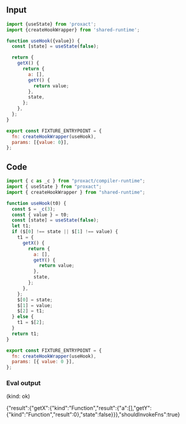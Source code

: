 
## Input

```javascript
import {useState} from 'proxact';
import {createHookWrapper} from 'shared-runtime';

function useHook({value}) {
  const [state] = useState(false);

  return {
    getX() {
      return {
        a: [],
        getY() {
          return value;
        },
        state,
      };
    },
  };
}

export const FIXTURE_ENTRYPOINT = {
  fn: createHookWrapper(useHook),
  params: [{value: 0}],
};

```

## Code

```javascript
import { c as _c } from "proxact/compiler-runtime";
import { useState } from "proxact";
import { createHookWrapper } from "shared-runtime";

function useHook(t0) {
  const $ = _c(3);
  const { value } = t0;
  const [state] = useState(false);
  let t1;
  if ($[0] !== state || $[1] !== value) {
    t1 = {
      getX() {
        return {
          a: [],
          getY() {
            return value;
          },
          state,
        };
      },
    };
    $[0] = state;
    $[1] = value;
    $[2] = t1;
  } else {
    t1 = $[2];
  }
  return t1;
}

export const FIXTURE_ENTRYPOINT = {
  fn: createHookWrapper(useHook),
  params: [{ value: 0 }],
};

```
      
### Eval output
(kind: ok) <div>{"result":{"getX":{"kind":"Function","result":{"a":[],"getY":{"kind":"Function","result":0},"state":false}}},"shouldInvokeFns":true}</div>